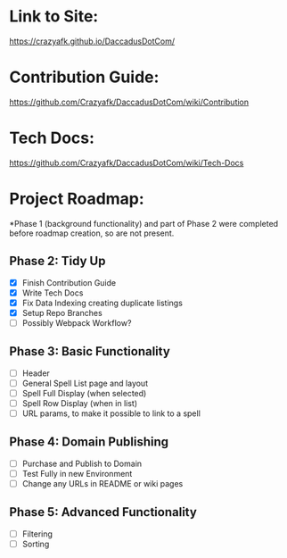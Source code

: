 # Link to Site:
https://crazyafk.github.io/DaccadusDotCom/

# Contribution Guide:
https://github.com/Crazyafk/DaccadusDotCom/wiki/Contribution

# Tech Docs:
https://github.com/Crazyafk/DaccadusDotCom/wiki/Tech-Docs

# Project Roadmap:
*Phase 1 (background functionality) and part of Phase 2 were completed before roadmap creation, so are not present.

## Phase 2: Tidy Up
- [x] Finish Contribution Guide
- [x] Write Tech Docs
- [x] Fix Data Indexing creating duplicate listings
- [x] Setup Repo Branches
- [ ] Possibly Webpack Workflow?

## Phase 3: Basic Functionality
- [ ] Header
- [ ] General Spell List page and layout
- [ ] Spell Full Display (when selected)
- [ ] Spell Row Display (when in list)
- [ ] URL params, to make it possible to link to a spell

## Phase 4: Domain Publishing
- [ ] Purchase and Publish to Domain
- [ ] Test Fully in new Environment
- [ ] Change any URLs in README or wiki pages

## Phase 5: Advanced Functionality
- [ ] Filtering
- [ ] Sorting
